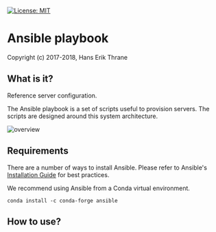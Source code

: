[![License: MIT](https://img.shields.io/badge/license-MIT-blue.svg)](https://opensource.org/licenses/MIT)

# Ansible playbook

Copyright (c) 2017-2018, Hans Erik Thrane


## What is it?

Reference server configuration.

The Ansible playbook is a set of scripts useful to provision servers.
The scripts are designed around this system architecture.

![overview](https://github.com/roq-trading/roq-doc/blob/master/source/overview/architecture.png)


## Requirements

There are a number of ways to install Ansible.
Please refer to Ansible's [Installation Guide](https://docs.ansible.com/ansible/latest/installation_guide/intro_installation.html)
for best practices.

We recommend using Ansible from a Conda virtual environment.

	conda install -c conda-forge ansible


## How to use?


